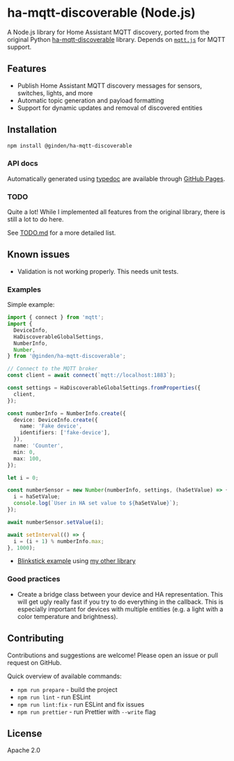 # ha-mqtt-discoverable (Node.js)

A Node.js library for Home Assistant MQTT discovery, ported from the original Python [ha-mqtt-discoverable](https://github.com/unixorn/ha-mqtt-discoverable) library. Depends on [`mqtt.js`](https://github.com/mqttjs/MQTT.js) for MQTT support.

## Features

- Publish Home Assistant MQTT discovery messages for sensors, switches, lights, and more
- Automatic topic generation and payload formatting
- Support for dynamic updates and removal of discovered entities

## Installation

```bash
npm install @ginden/ha-mqtt-discoverable
```

### API docs

Automatically generated using [typedoc](https://typedoc.org/) are available through [GitHub Pages](https://ginden.github.io/node-ha-mqtt-discoverable/).

### TODO

Quite a lot! While I implemented all features from the original library, there is still a lot to do here.

See [TODO.md](./TODO.md) for a more detailed list.

## Known issues

- Validation is not working properly. This needs unit tests.

### Examples

Simple example:

```typescript
import { connect } from 'mqtt';
import {
  DeviceInfo,
  HaDiscoverableGlobalSettings,
  NumberInfo,
  Number,
} from '@ginden/ha-mqtt-discoverable';

// Connect to the MQTT broker
const client = await connect(`mqtt://localhost:1883`);

const settings = HaDiscoverableGlobalSettings.fromProperties({
  client,
});

const numberInfo = NumberInfo.create({
  device: DeviceInfo.create({
    name: 'Fake device',
    identifiers: ['fake-device'],
  }),
  name: 'Counter',
  min: 0,
  max: 100,
});

let i = 0;

const numberSensor = new Number(numberInfo, settings, (haSetValue) => {
  i = haSetValue;
  console.log(`User in HA set value to ${haSetValue}`);
});

await numberSensor.setValue(i);

await setInterval(() => {
  i = (i + 1) % numberInfo.max;
}, 1000);
```

- [Blinkstick example](./examples/blinkstick/index.mjs) using [my other library](https://github.com/Ginden/blinkstick-node-v2)

### Good practices

- Create a bridge class between your device and HA representation. This will get ugly really fast if you try to do everything in the callback. This is especially important for devices with multiple entities (e.g. a light with a color temperature and brightness).

## Contributing

Contributions and suggestions are welcome! Please open an issue or pull request on GitHub.

Quick overview of available commands:

- `npm run prepare` - build the project
- `npm run lint` - run ESLint
- `npm run lint:fix` - run ESLint and fix issues
- `npm run prettier` - run Prettier with `--write` flag

## License

Apache 2.0
